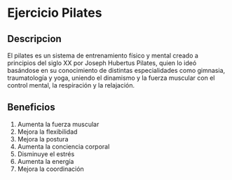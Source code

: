 # Ejercicio Pilates

## Descripcion
El pilates es un sistema de entrenamiento físico y mental creado a principios del siglo XX por Joseph Hubertus Pilates, quien lo ideó basándose en su conocimiento de distintas especialidades como gimnasia, traumatología y yoga, uniendo el dinamismo y la fuerza muscular con el control mental, la respiración y la relajación.

## Beneficios

1. Aumenta la fuerza muscular
2. Mejora la flexibilidad
3. Mejora la postura
4. Aumenta la conciencia corporal
5. Disminuye el estrés
6. Aumenta la energía
7. Mejora la coordinación

